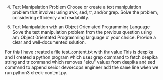 4.	Text Manipulation Problem
Choose or create a text manipulation problem that involves using awk, sed, tr, and/or grep. Solve the problem, considering efficiency and readability.

5.	Text Manipulation with an Object Orientated Programming Language
Solve the text manipulation problem from the previous question using any Object Orientated Programming language of your choice. Provide a clear and well-documented solution.

For this I have created a file test_content.txt with the value This is deepika and  I created a python program which uses grep command to fetch deepika string and tr command which removes "eiou" values from deepika and sed command to append senior devsecops engineer add the same line when we run python3 check-content.py.